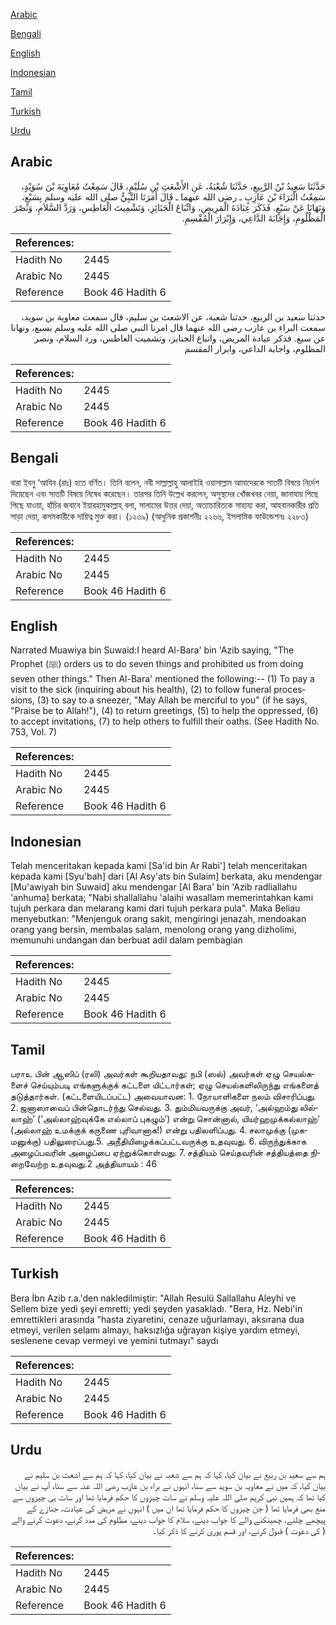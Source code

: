 [Arabic](#arabic)

[Bengali](#bengali)

[English](#english)

[Indonesian](#indonesian)

[Tamil](#tamil)

[Turkish](#turkish)

[Urdu](#urdu)

## Arabic


<div dir="rtl" lang="ar" style={{fontSize:'larger',backgroundColor:'#f8f9fa',padding:20}}>
حَدَّثَنَا سَعِيدُ بْنُ الرَّبِيعِ، حَدَّثَنَا شُعْبَةُ، عَنِ الأَشْعَثِ بْنِ سُلَيْمٍ، قَالَ سَمِعْتُ مُعَاوِيَةَ بْنَ سُوَيْدٍ، سَمِعْتُ الْبَرَاءَ بْنَ عَازِبٍ ـ رضى الله عنهما ـ قَالَ أَمَرَنَا النَّبِيُّ صلى الله عليه وسلم بِسَبْعٍ، وَنَهَانَا عَنْ سَبْعٍ‏.‏ فَذَكَرَ عِيَادَةَ الْمَرِيضِ، وَاتِّبَاعَ الْجَنَائِزِ، وَتَشْمِيتَ الْعَاطِسِ، وَرَدَّ السَّلاَمِ، وَنَصْرَ الْمَظْلُومِ، وَإِجَابَةَ الدَّاعِي، وَإِبْرَارَ الْمُقْسِمِ‏.‏
</div>
<div style={{backgroundColor:'#f8f9fa',padding:20, marginBottom: 10}}><table> <thead> <tr> <th>References:</th> <th></th> </tr> </thead> <tbody><tr><td>Hadith No</td><td>2445</td></tr><tr><td>Arabic No</td><td>2445</td></tr><tr><td>Reference</td><td>Book 46 Hadith 6</td></tr></tbody></table></div>


<div dir="rtl" lang="ar" style={{fontSize:'larger',backgroundColor:'#f8f9fa',padding:20}}>
حدثنا سعيد بن الربيع، حدثنا شعبة، عن الاشعث بن سليم، قال سمعت معاوية بن سويد، سمعت البراء بن عازب رضى الله عنهما قال امرنا النبي صلى الله عليه وسلم بسبع، ونهانا عن سبع. فذكر عيادة المريض، واتباع الجنايز، وتشميت العاطس، ورد السلام، ونصر المظلوم، واجابة الداعي، وابرار المقسم
</div>
<div style={{backgroundColor:'#f8f9fa',padding:20, marginBottom: 10}}><table> <thead> <tr> <th>References:</th> <th></th> </tr> </thead> <tbody><tr><td>Hadith No</td><td>2445</td></tr><tr><td>Arabic No</td><td>2445</td></tr><tr><td>Reference</td><td>Book 46 Hadith 6</td></tr></tbody></table></div>

## Bengali


<div dir="ltr" lang="bn" style={{fontSize:'larger',backgroundColor:'#f8f9fa',padding:20}}>
বারা ইবনু ‘আযিব (রাঃ) হতে বর্ণিত। তিনি বলেন, নবী সাল্লাল্লাহু আলাইহি ওয়াসাল্লাম আমাদেরকে সাতটি বিষয়ে নির্দেশ দিয়েছেন এবং সাতটি বিষয়ে নিষেধ করেছেন। তারপর তিনি উল্লেখ করলেন, অসুস্থদের খোঁজখবর নেয়া, জানাযায় পিছে পিছে যাওয়া, হাঁচির জবাবে ইয়ারহামুকাল্লাহ্ বলা, সালামের উত্তর দেয়া, অত্যাচারিতকে সাহায্য করা, আহবানকারীর প্রতি সাড়া দেয়া, কসমকারীকে দায়িত্ব মুক্ত করা। (১২৩৯) (আধুনিক প্রকাশনীঃ ২২৬৬, ইসলামিক ফাউন্ডেশনঃ ২২৮৩)
</div>
<div style={{backgroundColor:'#f8f9fa',padding:20, marginBottom: 10}}><table> <thead> <tr> <th>References:</th> <th></th> </tr> </thead> <tbody><tr><td>Hadith No</td><td>2445</td></tr><tr><td>Arabic No</td><td>2445</td></tr><tr><td>Reference</td><td>Book 46 Hadith 6</td></tr></tbody></table></div>

## English


<div dir="ltr" lang="en" style={{fontSize:'larger',backgroundColor:'#f8f9fa',padding:20}}>
Narrated Muawiya bin Suwaid:I heard Al-Bara' bin 'Azib saying, "The Prophet (ﷺ) orders us to do seven things and prohibited us from doing seven other things." Then Al-Bara' mentioned the following:-- (1) To pay a visit to the sick (inquiring about his health), (2) to follow funeral processions, (3) to say to a sneezer, "May Allah be merciful to you" (if he says, "Praise be to Allah!"), (4) to return greetings, (5) to help the oppressed, (6) to accept invitations, (7) to help others to fulfill their oaths. (See Hadith No. 753, Vol. 7)
</div>
<div style={{backgroundColor:'#f8f9fa',padding:20, marginBottom: 10}}><table> <thead> <tr> <th>References:</th> <th></th> </tr> </thead> <tbody><tr><td>Hadith No</td><td>2445</td></tr><tr><td>Arabic No</td><td>2445</td></tr><tr><td>Reference</td><td>Book 46 Hadith 6</td></tr></tbody></table></div>

## Indonesian


<div dir="ltr" lang="id" style={{fontSize:'larger',backgroundColor:'#f8f9fa',padding:20}}>
Telah menceritakan kepada kami [Sa'id bin Ar Rabi'] telah menceritakan kepada kami [Syu'bah] dari [Al Asy'ats bin Sulaim] berkata, aku mendengar [Mu'awiyah bin Suwaid] aku mendengar [Al Bara' bin 'Azib radliallahu 'anhuma] berkata; "Nabi shallallahu 'alaihi wasallam memerintahkan kami tujuh perkara dan melarang kami dari tujuh perkara pula". Maka Beliau menyebutkan: "Menjenguk orang sakit, mengiringi jenazah, mendoakan orang yang bersin, membalas salam, menolong orang yang dizholimi, memunuhi undangan dan berbuat adil dalam pembagian
</div>
<div style={{backgroundColor:'#f8f9fa',padding:20, marginBottom: 10}}><table> <thead> <tr> <th>References:</th> <th></th> </tr> </thead> <tbody><tr><td>Hadith No</td><td>2445</td></tr><tr><td>Arabic No</td><td>2445</td></tr><tr><td>Reference</td><td>Book 46 Hadith 6</td></tr></tbody></table></div>

## Tamil


<div dir="ltr" lang="ta" style={{fontSize:'larger',backgroundColor:'#f8f9fa',padding:20}}>
பராஉ பின் ஆஸிப் (ரலி) அவர்கள் கூறியதாவது: நபி (ஸல்) அவர்கள் ஏழு செயல்களைச் செய்யும்படி எங்களுக்குக் கட்டளை யிட்டார்கள்; ஏழு செயல்களிலிருந்து எங்களைத் தடுத்தார்கள். (கட்டளையிடப்பட்ட) அவையாவன: 1. நோயாளிகளை நலம் விசாரிப்பது. 2. ஜனாஸாவைப் பின்தொடர்ந்து செல்வது. 3. தும்மியவருக்கு அவர், ‘அல்ஹம்து லில்லாஹ்’ (‘அல்லாஹ்வுக்கே எல்லாப் புகழும்’) என்று சொன்னால், யியர்ஹமுக்கல்லாஹ்’ (அல்லாஹ் உமக்குக் கருணை புரிவானாக!) என்று பதிலளிப்பது. 4. சலாமுக்கு (முகமனுக்கு) பதிலுரைப்பது.5. அநீதியிழைக்கப்பட்டவருக்கு உதவுவது. 6. விருந்துக்காக அழைப்பவரின் அழைப்பை ஏற்றுக்கொள்வது. 7. சத்தியம் செய்தவரின் சத்தியத்தை நிறைவேற்ற உதவுவது.2 அத்தியாயம் : 46
</div>
<div style={{backgroundColor:'#f8f9fa',padding:20, marginBottom: 10}}><table> <thead> <tr> <th>References:</th> <th></th> </tr> </thead> <tbody><tr><td>Hadith No</td><td>2445</td></tr><tr><td>Arabic No</td><td>2445</td></tr><tr><td>Reference</td><td>Book 46 Hadith 6</td></tr></tbody></table></div>

## Turkish


<div dir="ltr" lang="tr" style={{fontSize:'larger',backgroundColor:'#f8f9fa',padding:20}}>
Bera İbn Azib r.a.'den nakledilmiştir: "Allah Resulü Sallallahu Aleyhi ve Sellem bize yedi şeyi emretti; yedi şeyden yasakladı. "Bera, Hz. Nebi'in emrettikleri arasında "hasta ziyaretini, cenaze uğurlamayı, aksırana dua etmeyi, verilen selamı almayı, haksızlığa uğrayan kişiye yardım etmeyi, seslenene cevap vermeyi ve yemini tutmayı" saydı
</div>
<div style={{backgroundColor:'#f8f9fa',padding:20, marginBottom: 10}}><table> <thead> <tr> <th>References:</th> <th></th> </tr> </thead> <tbody><tr><td>Hadith No</td><td>2445</td></tr><tr><td>Arabic No</td><td>2445</td></tr><tr><td>Reference</td><td>Book 46 Hadith 6</td></tr></tbody></table></div>

## Urdu


<div dir="rtl" lang="ur" style={{fontSize:'larger',backgroundColor:'#f8f9fa',padding:20}}>
ہم سے سعید بن ربیع نے بیان کیا، کہا کہ ہم سے شعبہ نے بیان کیا، کہا کہ ہم سے اشعث بن سلیم نے بیان کیا، کہ میں نے معاویہ بن سوید سے سنا، انہوں نے براء بن عازب رضی اللہ عنہ سے سنا، آپ نے بیان کیا تھا کہ ہمیں نبی کریم صلی اللہ علیہ وسلم نے سات چیزوں کا حکم فرمایا تھا اور سات ہی چیزوں سے منع بھی فرمایا تھا ( جن چیزوں کا حکم فرمایا تھا ان میں ) انہوں نے مریض کی عیادت، جنازے کے پیچھے چلنے، چھینکنے والے کا جواب دینے، سلام کا جواب دینے، مظلوم کی مدد کرنے، دعوت کرنے والے ( کی دعوت ) قبول کرنے، اور قسم پوری کرنے کا ذکر کیا۔
</div>
<div style={{backgroundColor:'#f8f9fa',padding:20, marginBottom: 10}}><table> <thead> <tr> <th>References:</th> <th></th> </tr> </thead> <tbody><tr><td>Hadith No</td><td>2445</td></tr><tr><td>Arabic No</td><td>2445</td></tr><tr><td>Reference</td><td>Book 46 Hadith 6</td></tr></tbody></table></div>